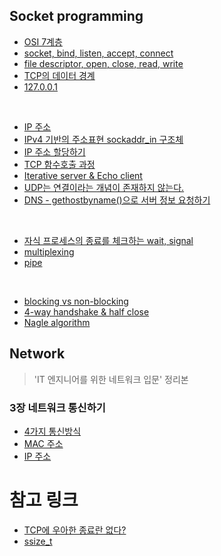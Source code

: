 ## Socket programming

- [OSI 7계층](https://github.com/evelyn82/network/blob/master/socket/osi7.md)
- [socket, bind, listen, accept, connect](https://github.com/evelyn82/network/blob/master/socket/socket.md)
- [file descriptor, open, close, read, write](https://github.com/evelyn82/network/blob/master/socket/file-descriptor.md)
- [TCP의 데이터 경계](https://github.com/evelyn82/network/blob/master/socket/boundary-of-tcp-transmission-data.md)
- [127.0.0.1](https://github.com/evelyn82/network/blob/master/socket/loopback-address.md)
<br>

- [IP 주소](https://github.com/evelyn82/network/blob/master/socket/ip.md)
- [IPv4 기반의 주소표현 sockaddr_in 구조체](https://github.com/evelyn82/network/blob/master/socket/sockaddr.md)
- [IP 주소 할당하기](https://github.com/evelyn82/network/blob/master/socket/allocate-ip.md)
- [TCP 함수호출 과정](https://github.com/evelyn82/network/blob/master/socket/tcp.md)
- [Iterative server & Echo client](https://github.com/evelyn82/network/blob/master/socket/iterative-server-and-echo-client.md)
- [UDP는 연결이라는 개념이 존재하지 않는다.](https://github.com/evelyn82/network/blob/master/socket/udp.md)
- [DNS - gethostbyname()으로 서버 정보 요청하기](https://github.com/evelyn82/network/blob/master/socket/dns.md)
<br>

- [자식 프로세스의 종료를 체크하는 wait, signal](https://github.com/evelyn82/network/blob/master/socket/zombie-check.md)
- [multiplexing](https://github.com/evelyn82/network/blob/master/socket/multiplexing.md)
- [pipe](https://github.com/evelyn82/network/blob/master/socket/pipe.md)
<br>

- [blocking vs non-blocking](https://github.com/evelyn82/network/blob/master/socket/blocking-vs-non-blocking.md)
- [4-way handshake & half close](https://github.com/evelyn82/network/blob/master/socket/4-way-handshake.md)
- [Nagle algorithm](https://github.com/evelyn82/network/blob/master/socket/nagle-algorithm.md)

## Network

> 'IT 엔지니어를 위한 네트워크 입문' 정리본

### 3장 네트워크 통신하기

- [4가지 통신방식](https://github.com/evelyn82/network/blob/master/theory/cast.md)
- [MAC 주소](https://github.com/evelyn82/network/blob/master/theory/mac.md)
- [IP 주소](https://github.com/evelyn82/network/blob/master/theory/ip.md)

# 참고 링크

- [TCP에 우아한 종료란 없다?](https://sunyzero.tistory.com/269)
- [ssize_t](https://lacti.github.io/2011/01/08/different-between-size-t-ssize-t/)